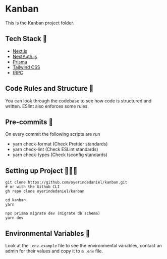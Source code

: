 # Kanban

This is the Kanban project folder.

## Tech Stack 🥞

- [Next.js](https://nextjs.org)
- [NextAuth.js](https://next-auth.js.org)
- [Prisma](https://prisma.io)
- [Tailwind CSS](https://tailwindcss.com)
- [tRPC](https://trpc.io)

## Code Rules and Structure 📖

You can look through the codebase to see how code is structured and written. ESlint also enforces some rules.

## Pre-commits 🏁

On every commit the following scripts are run

- yarn check-format (Check Prettier standards)
- yarn check-lint (Check ESLint standards)
- yarn check-types (Check tsconfig standards)

## Setting up Project 👨🏾‍💻

```
git clone https://github.com/oyerindedaniel/kanban.git
# or with the Github CLI
gh repo clone oyerindedaniel/kanban

cd kanban
yarn

npx prisma migrate dev (migrate db schema)
yarn dev

```

## Environmental Variables 🌳

Look at the `.env.example` file to see the environmental variables, contact an admin for their values and copy it to a `.env` file.